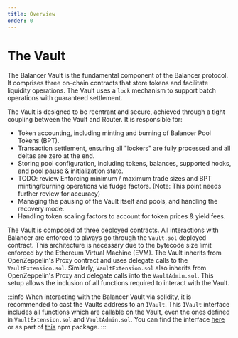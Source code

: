 ```yaml
---
title: Overview
order: 0
---
```


# The Vault


The Balancer Vault is the fundamental component of the Balancer protocol. It comprises three on-chain contracts that store tokens and facilitate liquidity operations. The Vault uses a `lock` mechanism to support batch operations with guaranteed settlement. 

The Vault is designed to be reentrant and secure, achieved through a tight coupling between the Vault and Router. It is responsible for:

- Token accounting, including minting and burning of Balancer Pool Tokens (BPT).
- Transaction settlement, ensuring all "lockers" are fully processed and all deltas are zero at the end.
- Storing pool configuration, including tokens, balances, supported hooks, and pool pause & initialization state.
- TODO: review Enforcing minimum / maximum trade sizes and BPT minting/burning operations via fudge factors. (Note: This point needs further review for accuracy)
- Managing the pausing of the Vault itself and pools, and handling the recovery mode.
- Handling token scaling factors to account for token prices & yield fees.


The Vault is composed of three deployed contracts. All interactions with Balancer are enforced to always go through the `Vault.sol` deployed contract. This architecture is necessary due to the bytecode size limit enforced by the Ethereum Virtual Machine (EVM). The Vault inherits from OpenZeppelin's Proxy contract and uses delegate calls to the `VaultExtension.sol`. Similarly, `VaultExtension.sol` also inherits from OpenZeppelin's Proxy and delegate calls into the `VaultAdmin.sol`. This setup allows the inclusion of all functions required to interact with the Vault.

:::info
When interacting with the Balancer Vault via solidity, it is recommended to cast the Vaults address to an `IVault`. This `IVault` interface includes all functions which are callable on the Vault, even the ones defined in `VaultExtension.sol` and `VaultAdmin.sol`. You can find the interface [here](https://github.com/balancer/balancer-v3-monorepo/blob/main/pkg/interfaces/contracts/vault/IVault.sol) or as part of [this]() npm package.
:::